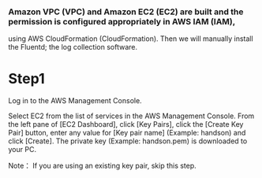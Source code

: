 ### Amazon VPC (VPC) and Amazon EC2 (EC2) are built and the permission is configured appropriately in AWS IAM (IAM), 
using AWS CloudFormation (CloudFormation). Then we will manually install the Fluentd; the log collection software.

# Step1

Log in to the AWS Management Console. 

Select EC2 from the list of services in the AWS Management Console. From the left pane of [EC2 Dashboard], click [Key Pairs], click the [Create Key Pair] button, enter any value for [Key pair name] (Example: handson) and click [Create]. The private key (Example: handson.pem) is downloaded to your PC.

Note： If you are using an existing key pair, skip this step.
